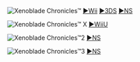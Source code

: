 <!--

<details>
<summary>layout: page
title: ""
permalink: https://jeuxsf.github.io/JSF/sony/title/

</details>
  
#### hidden field with metadata

-->

![Xenoblade Chronicles™](https://www.mobygames.com/images/covers/l/240764-xenoblade-chronicles-wii-front-cover.jpg)
[►Wii]() [►3DS](https://ouo.io/LCm45E) [►NS](https://ouo.io/qumQiG)

![Xenoblade Chronicles™ X](https://www.mobygames.com/images/covers/l/443763-xenoblade-chronicles-x-wii-u-front-cover.jpg)
[►WiiU]()

![Xenoblade Chronicles™2](https://www.mobygames.com/images/covers/l/641855-xenoblade-chronicles-2-nintendo-switch-front-cover.jpg)
[►NS](https://ouo.io/L0wnc6)

![Xenoblade Chronicles™3](https://www.mobygames.com/images/covers/l/826422-xenoblade-chronicles-3-nintendo-switch-front-cover.jpg)
[►NS](https://ouo.io/3Tvk1Y)
